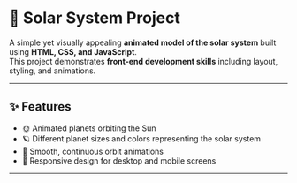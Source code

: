 # 🌌 Solar System Project

A simple yet visually appealing **animated model of the solar system** built using **HTML, CSS, and JavaScript**.  
This project demonstrates **front-end development skills** including layout, styling, and animations.

---

## ✨ Features

- 🌞 Animated planets orbiting the Sun  
- 🪐 Different planet sizes and colors representing the solar system  
- 🎯 Smooth, continuous orbit animations  
- 📱 Responsive design for desktop and mobile screens  

---

